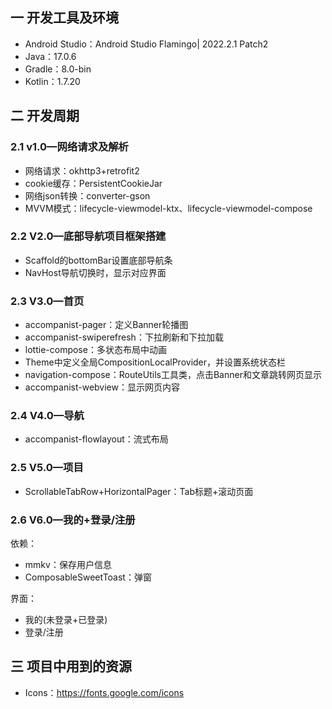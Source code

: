 ## 一  开发工具及环境

* Android Studio：Android Studio Flamingo| 2022.2.1 Patch2
* Java：17.0.6
* Gradle：8.0-bin
* Kotlin：1.7.20

## 二 开发周期

### 2.1 v1.0—网络请求及解析

* 网络请求：okhttp3+retrofit2
* cookie缓存：PersistentCookieJar
* 网络json转换：converter-gson
* MVVM模式：lifecycle-viewmodel-ktx、lifecycle-viewmodel-compose

### 2.2 V2.0—底部导航项目框架搭建

* Scaffold的bottomBar设置底部导航条
* NavHost导航切换时，显示对应界面

### 2.3 V3.0—首页

* accompanist-pager：定义Banner轮播图
* accompanist-swiperefresh：下拉刷新和下拉加载
* lottie-compose：多状态布局中动画
* Theme中定义全局CompositionLocalProvider，并设置系统状态栏
* navigation-compose：RouteUtils工具类，点击Banner和文章跳转网页显示
* accompanist-webview：显示网页内容

### 2.4 V4.0—导航

* accompanist-flowlayout：流式布局

### 2.5 V5.0—项目

* ScrollableTabRow+HorizontalPager：Tab标题+滚动页面

### 2.6 V6.0—我的+登录/注册

依赖：

* mmkv：保存用户信息
* ComposableSweetToast：弹窗

界面：

* 我的(未登录+已登录)
* 登录/注册

## 三 项目中用到的资源

* Icons：https://fonts.google.com/icons